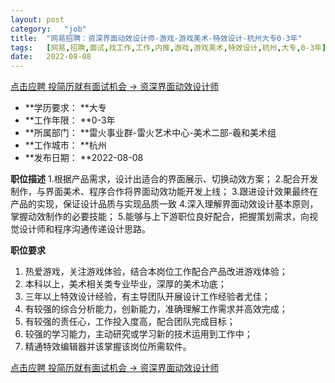 ```yaml
---
layout:	post
category:	"job"
title:	"网易招聘：资深界面动效设计师-游戏-游戏美术-特效设计-杭州大专0-3年"
tags:	[网易,招聘,面试,找工作,工作,内推,游戏,游戏美术,特效设计,杭州,大专,0-3年]
date:	2022-08-08
---
```


[点击应聘 投简历就有面试机会 -> 资深界面动效设计师](http://mobile.bole.netease.com/bole/boleDetail?id=5337&employeeId=346f03c3cda5f04c&key=all)



- **学历要求： **大专
- **工作年限： **0-3年
- **所属部门： **雷火事业群-雷火艺术中心-美术二部-羲和美术组
- **工作城市： **杭州
- **发布日期： **2022-08-08



**职位描述**
1.根据产品需求，设计出适合的界面展示、切换动效方案；
2.配合开发制作，与界面美术、程序合作将界面动效功能开发上线；
3.跟进设计效果最终在产品的实现，保证设计品质与实现品质一致
4.深入理解界面动效设计基本原则，掌握动效制作的必要技能；
5.能够与上下游职位良好配合，把握策划需求，向视觉设计师和程序沟通传递设计思路。



**职位要求**
1. 热爱游戏，关注游戏体验，结合本岗位工作配合产品改进游戏体验；
2. 本科以上，美术相关类专业毕业，深厚的美术功底；
3. 三年以上特效设计经验，有主导团队开展设计工作经验者尤佳；
4. 有较强的综合分析能力，创新能力，准确理解工作需求并高效完成；
5. 有较强的责任心，工作投入度高，配合团队完成目标；
6. 较强的学习能力，主动研究或学习新的技术运用到工作中；
7. 精通特效编辑器并该掌握该岗位所需软件。



[点击应聘 投简历就有面试机会 -> 资深界面动效设计师](http://mobile.bole.netease.com/bole/boleDetail?id=5337&employeeId=346f03c3cda5f04c&key=all)